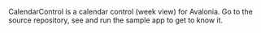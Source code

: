 CalendarControl is a calendar control (week view) for Avalonia. Go to the source repository, see and run the sample app to get to know it.